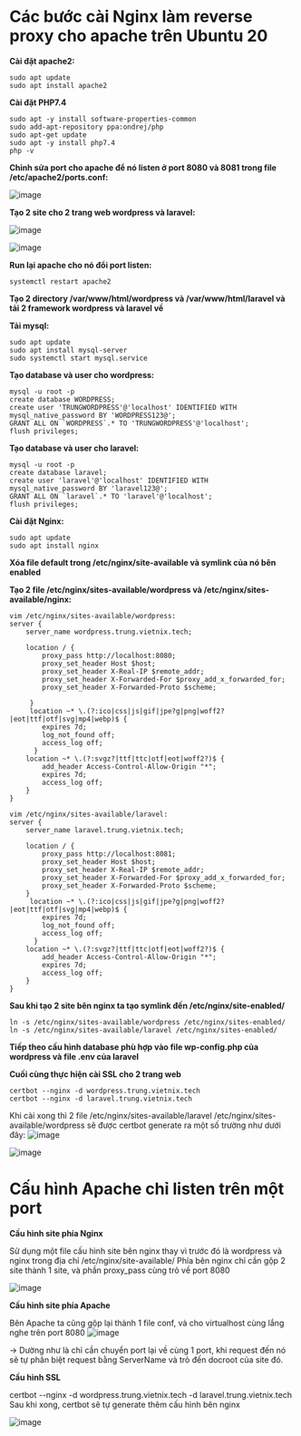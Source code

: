 # Các bước cài Nginx làm reverse proxy cho apache trên Ubuntu 20

**Cài đặt apache2:**
```
sudo apt update
sudo apt install apache2
```
**Cài đặt PHP7.4**
```
sudo apt -y install software-properties-common
sudo add-apt-repository ppa:ondrej/php
sudo apt-get update
sudo apt -y install php7.4
php -v
```
**Chỉnh sửa port cho apache để nó listen ở port 8080 và 8081 trong file /etc/apache2/ports.conf:**

![image](https://github.com/user-attachments/assets/f8947eaf-9497-4e49-86d7-0a92887b80d0)

**Tạo 2 site cho 2 trang web wordpress và laravel:**

![image](https://github.com/user-attachments/assets/91bfd89d-d3ce-403d-a984-c2528af5bd5e)

![image](https://github.com/user-attachments/assets/5e1adf7e-19c2-4e83-a2ef-1fe899ea34fd)


**Run lại apache cho nó đổi port listen:**
```
systemctl restart apache2
```
**Tạo 2 directory /var/www/html/wordpress và /var/www/html/laravel và tải 2 framework wordpress và laravel về**

**Tải mysql:**
```
sudo apt update
sudo apt install mysql-server
sudo systemctl start mysql.service
```

**Tạo database và user cho wordpress:**
```
mysql -u root -p
create database WORDPRESS;
create user 'TRUNGWORDPRESS'@'localhost' IDENTIFIED WITH mysql_native_password BY 'WORDPRESS123@';
GRANT ALL ON `WORDPRESS`.* TO 'TRUNGWORDPRESS'@'localhost';
flush privileges;
```

**Tạo database và user cho laravel:**
```
mysql -u root -p
create database laravel;
create user 'laravel'@'localhost' IDENTIFIED WITH mysql_native_password BY 'laravel123@';
GRANT ALL ON `laravel`.* TO 'laravel'@'localhost';
flush privileges;
```

**Cài đặt Nginx:**
```
sudo apt update
sudo apt install nginx
```

**Xóa file default trong /etc/nginx/site-available và symlink của nó bên enabled**

**Tạo 2 file /etc/nginx/sites-available/wordpress và /etc/nginx/sites-available/nginx:**
```
vim /etc/nginx/sites-available/wordpress:
server {
    server_name wordpress.trung.vietnix.tech;

    location / {
        proxy_pass http://localhost:8080;
        proxy_set_header Host $host;
        proxy_set_header X-Real-IP $remote_addr;
        proxy_set_header X-Forwarded-For $proxy_add_x_forwarded_for;
        proxy_set_header X-Forwarded-Proto $scheme;

     }
     location ~* \.(?:ico|css|js|gif|jpe?g|png|woff2?|eot|ttf|otf|svg|mp4|webp)$ {
        expires 7d;
        log_not_found off;
        access_log off;
      }
    location ~* \.(?:svgz?|ttf|ttc|otf|eot|woff2?)$ {
        add_header Access-Control-Allow-Origin "*";
        expires 7d;
        access_log off;
    }
}
```

```
vim /etc/nginx/sites-available/laravel:
server {
    server_name laravel.trung.vietnix.tech;

    location / {
        proxy_pass http://localhost:8081;
        proxy_set_header Host $host;
        proxy_set_header X-Real-IP $remote_addr;
        proxy_set_header X-Forwarded-For $proxy_add_x_forwarded_for;
        proxy_set_header X-Forwarded-Proto $scheme;
    }
     location ~* \.(?:ico|css|js|gif|jpe?g|png|woff2?|eot|ttf|otf|svg|mp4|webp)$ {
        expires 7d;
        log_not_found off;
        access_log off;
      }
    location ~* \.(?:svgz?|ttf|ttc|otf|eot|woff2?)$ {
        add_header Access-Control-Allow-Origin "*";
        expires 7d;
        access_log off;
    }
}
```
**Sau khi tạo 2 site bên nginx ta tạo symlink đến /etc/nginx/site-enabled/**
```
ln -s /etc/nginx/sites-available/wordpress /etc/nginx/sites-enabled/
ln -s /etc/nginx/sites-available/laravel /etc/nginx/sites-enabled/
```

**Tiếp theo cấu hình database phù hợp vào file wp-config.php của wordpress và file .env của laravel**

**Cuối cùng thực hiện cài SSL cho 2 trang web**
```
certbot --nginx -d wordpress.trung.vietnix.tech
certbot --nginx -d laravel.trung.vietnix.tech
```
Khi cài xong thì 2 file /etc/nginx/sites-available/laravel /etc/nginx/sites-available/wordpress sẽ được certbot generate ra một số trường như dưới đây:
![image](https://github.com/user-attachments/assets/6cda3e03-49e7-43b8-9697-e71ce891de6f)

![image](https://github.com/user-attachments/assets/cf883574-7135-4329-9c46-5ad64281db56)

# Cấu hình Apache chỉ listen trên một port

**Cấu hình site phía Nginx**

Sử dụng một file cấu hình site bên nginx thay vì trước đó là wordpress và nginx trong địa chỉ /etc/nginx/site-available/
Phía bên nginx chỉ cần gộp 2 site thành 1 site, và phần proxy_pass cùng trỏ về port 8080

![image](https://github.com/user-attachments/assets/3a081221-329c-47e0-8c5a-3a6e0bd7c9a5)

**Cấu hình site phía Apache**

Bên Apache ta cũng gộp lại thành 1 file conf, và cho virtualhost cùng lắng nghe trên port 8080 
![image](https://github.com/user-attachments/assets/f01af6ee-56b8-4b66-bb2a-70b41ad228c2)

-> Dường như là chỉ cần chuyển port lại về cùng 1 port, khi request đến nó sẽ tự phân biệt request bằng ServerName và trỏ đến docroot của site đó.

**Cấu hình SSL**

certbot --nginx -d wordpress.trung.vietnix.tech -d laravel.trung.vietnix.tech
Sau khi xong, certbot sẽ tự generate thêm cấu hình bên nginx

![image](https://github.com/user-attachments/assets/be05dd77-000d-428a-8dc9-a44479566920)

